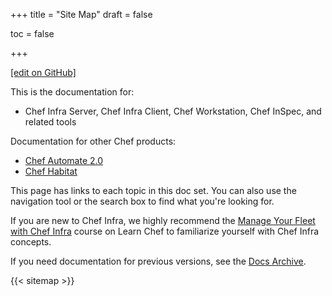 +++
title = "Site Map"
draft = false

toc = false

+++

[\[edit on GitHub\]](https://github.com/chef/chef-web-docs/blob/master/content/sitemap.md)

This is the documentation for:

-   Chef Infra Server, Chef Infra Client, Chef Workstation, Chef InSpec, and related
    tools

Documentation for other Chef products:

-   [Chef Automate 2.0](https://automate.chef.io/docs/quickstart)
-   [Chef Habitat](https://www.habitat.sh/docs/)

This page has links to each topic in this doc set. You can also use the
navigation tool or the search box to find what you're looking for.

If you are new to Chef Infra, we highly recommend the [Manage Your Fleet with
Chef Infra](https://learn.chef.io/courses/course-v1:chef+Infra101+perpetual/about)
course on Learn Chef to familiarize yourself with Chef Infra concepts.

If you need documentation for previous versions, see the [Docs
Archive](https://docs-archive.chef.io).

{{< sitemap >}}
